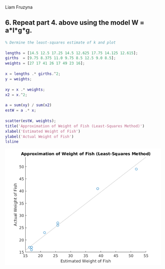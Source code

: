 Liam Fruzyna

## 6. Repeat part 4. above using the model W = a\*l\*g\*g.

```matlab
% Dermine the least-squares estimate of k and plot

lengths = [14.5 12.5 17.25 14.5 12.625 17.75 14.125 12.615];
girths  = [9.75 8.375 11.0 9.75 8.5 12.5 9.0 8.5];
weights = [27 17 41 26 17 49 23 16];

x = lengths .* girths.^2;
y = weights;

xy = x .* weights;
x2 = x.^2;

a = sum(xy) / sum(x2)
estW = a .* x;

scatter(estW, weights);
title('Approximation of Weight of Fish (Least-Squares Method)')
xlabel('Estimated Weight of Fish')
ylabel('Actual Weight of Fish')
lsline
```



![](hw4-6.png)